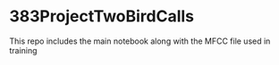 # 383ProjectTwoBirdCalls

This repo includes the main notebook along with the MFCC file used in training
